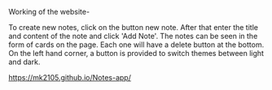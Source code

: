 
Working of the website-

To create new notes, click on the button new note. After that enter the title and content of the note and click 'Add Note'. The notes can be seen in the form of cards on the page. Each one will have a delete button at the bottom. On the left hand corner, a button is provided to switch themes between light and dark.

https://mk2105.github.io/Notes-app/
